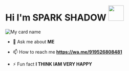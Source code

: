 
# Hi I'm SPARK SHADOW&nbsp;<a href="Hey"><img src="https://raw.githubusercontent.com/TOXIC-DEVIL/TOXIC-DEVIL/TOXIC-DEVIL-OFFICIAL/media/Hi.gif" width="48px"></a>

![My card name](https://cardivo.vercel.app/api?name=SPARK%20-%20SHADOW&description=Hi,%20Welcome%20To%20My%20Profile%20❤&image=https://i.imgur.com/0OKNZ5G.jpeg?q=tbn:ANd9GcR7aMC3bf4bg4l_nhYS2Un9FXbFYcB4T83Shjk8xSUZDh_D61LFpzbpeqLW&s=10?v=4&backgroundColor=%23ecf0f1&instagram=_spark_shadow_&github=SPARK-SHADOW&)

- 💬 Ask me about **ME**

- 📫 How to reach me **https://wa.me/919526808481**

- ⚡ Fun fact **I THINK IAM VERY HAPPY**

<!---
0X-ShadoW-X0/0X-ShadoW-X0 is a ✨ special ✨ repository because its `README.md` (this file) appears on your GitHub profile.
You can click the Preview link to take a look at your changes.
--->
